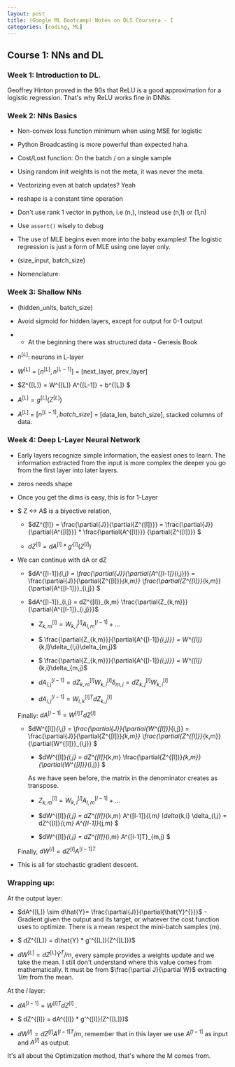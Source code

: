 ```yaml
---
layout: post
title: (Google ML Bootcamp) Notes on DLS Coursera - I
categories: [coding, ML]
---
```



## Course 1: NNs and DL

### Week 1: Introduction to DL.
Geoffrey Hinton proved in the 90s that ReLU is a good approximation for a logistic regression. That's  why ReLU works fine in DNNs.

### Week 2: NNs Basics

* Non-convex loss function minimum when using MSE for logistic
* Python Broadcasting is more powerful than expected haha. 
* Cost/Lost function: On the batch / on a single sample
* Using random init weights is not the meta, it was never the meta.
* Vectorizing even at batch updates? Yeah
* reshape is a constant time operation
* Don't use rank 1 vector in python, i.e (n,), instead use (n,1) or (1,n)
* Use `assert()` wisely to debug
* The use of MLE begins even more into the baby examples! The logistic regression is just a form of MLE using one layer only.
* (size_input, batch_size)

*  Nomenclature:



###  Week 3: Shallow NNs

* (hidden_units, batch_size)
* Avoid sigmoid for hidden layers, except for output for 0-1 output
* - At the beginning there was structured data - Genesis Book

* $n^{[L]}$: neurons in L-layer
* $W^{[L]}$ = $[n^{[L]}, n^{[L-1]}]$ = [next_layer, prev_layer]

* $Z^{[L]} = W^{[L]} A^{[L-1]} + b^{[L]} $
* $A^{[L]} = g^{[L]}(Z^{[L]})$
* $A^{[L]}$ =  $[n^{[L-1]}, batch\_size]$ = [data_len, batch_size], stacked columns of data.

### Week 4: Deep L-Layer Neural Network

* Early layers recognize simple information, the easiest ones to learn. The information extracted from the input is more complex the deeper you go from the first layer into later layers.

* zeros needs shape

* Once you get the dims is easy, this is for 1-Layer
* $ Z <-> A$ is a biyective relation,  

    * $dZ^{[l]} = \frac{\partial{J}}{\partial{Z^{[l]}}} = \frac{\partial{J}}{\partial{A^{[l]}}} * \frac{\partial{A^{[l]}}} {\partial{Z^{[l]}}} $

    * $dZ^{[l]} = dA^{[l]} * g'^{[l]}(Z^{[l]})$
* We can continue with dA or dZ
    * $dA^{[l-1]}_{i,j} = \frac{\partial{J}}{\partial{A^{[l-1]}_{i,j}}} = \frac{\partial{J}}{\partial{Z^{[l]}}_{k,m}}  \frac{\partial{Z^{[l]}}_{k,m}} {\partial{A^{[l-1]}}_{i,j}} $
    * $dA^{[l-1]}_{i,j} = dZ^{[l]}_{k,m} \frac{\partial{Z_{k,m}}}{\partial{A^{[l-1]}_{i,j}}}$

        * $Z_{k,m}^{[l]} = W^{[l]}_{k,l}A_{l,m}^{[l-1]} + \dots$

        * $ \frac{\partial{Z_{k,m}}}{\partial{A^{[l-1]}_{i,j}}} = W^{[l]}_{k,l}\delta_{l,i}\delta_{m,j}$

        * $ \frac{\partial{Z_{k,m}}}{\partial{A^{[l-1]}_{i,j}}} = W^{[l]}_{k,i}\delta_{m,j}$

        * $dA^{[l-1]}_{i,j} = dZ^{[l]}_{k,m} W^{[l]}_{k,i}\delta_{m,j} = dZ^{[l]}_{k,j}W^{[l]}_{k,i}$  

        *  $dA^{[l-1]}_{i,j} = W^{[l]T}_{i,k} dZ^{[l]}_{k,j}$

    Finally: $dA^{[l-1]}_{} = W^{[l]T}_{} dZ^{[l]}_{}$
        
    * $dW^{[l]}_{i,j} = \frac{\partial{J}}{\partial{W^{[l]}}_{i,j}} = \frac{\partial{J}}{\partial{Z^{[l]}}_{k,m}} \frac{\partial{Z^{[l]}}_{k,m}}{\partial{W^{[l]}}_{i,j}} $
        
        * $dW^{[l]}_{i,j} = dZ^{[l]}_{k,m} \frac{\partial{Z^{[l]}}_{k,m}}{\partial{W^{[l]}}_{i,j}} $

        As we have seen before, the matrix in the denominator creates as transpose.

        * $Z_{k,m}^{[l]} = W^{[l]}_{k,l}A_{l,m}^{[l-1]} + \dots$

        * $dW^{[l]}_{i,j} = dZ^{[l]}_{k,m} A^{[l-1]}_{l,m} \delta_{k,i} \delta_{l,j} = dZ^{[l]}_{i,m} A^{[l-1]}_{j,m}  $

        * $dW^{[l]}_{i,j} = dZ^{[l]}_{i,m} A^{[l-1]T}_{m,j} $

    Finally, $dW^{[l]}_{} = dZ^{[l]}_{} A^{[l-1]T}_{}$

* This is all for stochastic gradient descent.       

### Wrapping up:

At the output layer:

* $dA^{[L]} \sim d\hat{Y}=  \frac{\partial{J}}{\partial{\hat{Y}^{}}}$ - Gradient given the output and its target, or whatever the cost function uses to optimize. There is a mean respect the mini-batch samples (m).

* $ dZ^{[L]} = d\hat{Y} * g'^{[L]}(Z^{[L]})$

* $dW^{[L]} = dZ^{[L]}_{} \hat{Y}^{T}/m$, every sample provides a weights update and we take the mean. I still don't understand where this value comes from mathematically. It must be from $\frac{\partial J}{\partial W}$ extracting $1/m$ from the mean.

At the $l$ layer:

 * $dA^{[l-1]} = W^{[l]T}_{} dZ^{[l]}_{}$ .

* $ dZ^{[l]} = dA^{[l]} * g'^{[l]}(Z^{[L]})$

* $dW^{[l]} = dZ^{[l]}_{} A^{[l-1]T}/m$, remember that in this layer we use $A^{[l-1]}$ as input and $A^{[l]}$ as output.



It's all about the Optimization method, that's where the M comes from.
